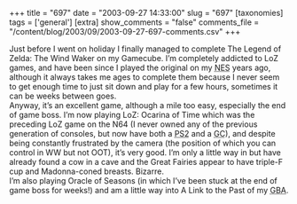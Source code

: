 +++
title = "697"
date = "2003-09-27 14:33:00"
slug = "697"
[taxonomies]
tags = ['general']
[extra]
show_comments = "false"
comments_file = "/content/blog/2003/09/2003-09-27-697-comments.csv"
+++

Just before I went on holiday I finally managed to complete The Legend of Zelda: The Wind Waker on my Gamecube. I’m completely addicted to LoZ games, and have been since I played the original on my <acronym title="Nintendo Entertainment System">NES</acronym> years ago, although it always takes me ages to complete them because I never seem to get enough time to just sit down and play for a few hours, sometimes it can be weeks between goes.  
Anyway, it’s an excellent game, although a mile too easy, especially the end of game boss. I’m now playing LoZ: Ocarina of Time which was the preceding LoZ game on the N64 (I never owned any of the previous generation of consoles, but now have both a <acronym title="PlayStation 2">PS2</acronym> and a <acronym title="GameCube">GC</acronym>), and despite being constantly frustrated by the camera (the position of which you can control in WW but not OOT), it’s very good. I’m only a little way in but have already found a cow in a cave and the Great Fairies appear to have triple-F cup and Madonna-coned breasts. Bizarre.  
I’m also playing Oracle of Seasons (in which I’ve been stuck at the end of game boss for weeks!) and am a little way into A Link to the Past of my <acronym title="Game Boy Advance">GBA</acronym>.
